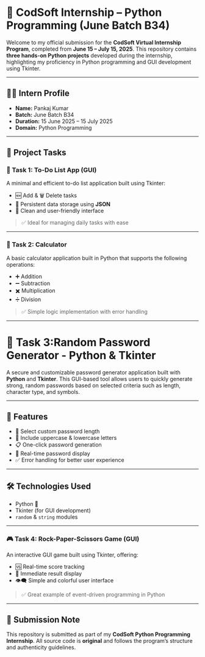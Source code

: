 
# 🚀 CodSoft Internship – Python Programming (June Batch B34)

Welcome to my official submission for the **CodSoft Virtual Internship Program**, completed from **June 15 – July 15, 2025**. This repository contains **three hands-on Python projects** developed during the internship, highlighting my proficiency in Python programming and GUI development using Tkinter.

---

## 👨‍💻 Intern Profile

- **Name:** Pankaj Kumar  
- **Batch:** June Batch B34  
- **Duration:** 15 June 2025 – 15 July 2025  
- **Domain:** Python Programming  

---

## 📁 Project Tasks

### 📝 Task 1: To-Do List App (GUI)
A minimal and efficient to-do list application built using Tkinter:

- 🆕 Add & 🗑️ Delete tasks  
- 💾 Persistent data storage using **JSON**  
- 🎨 Clean and user-friendly interface  

> ✅ Ideal for managing daily tasks with ease  

---

### 🧮 Task 2: Calculator
A basic calculator application built in Python that supports the following operations:

- ➕ Addition  
- ➖ Subtraction  
- ✖️ Multiplication  
- ➗ Division  

> ✅ Simple logic implementation with error handling  

---

# 🔐 Task 3:Random Password Generator - Python & Tkinter

A secure and customizable password generator application built with **Python** and **Tkinter**. This GUI-based tool allows users to quickly generate strong, random passwords based on selected criteria such as length, character type, and symbols.

---

## 📌 Features

- 🔢 Select custom password length
- 🔡 Include uppercase & lowercase letters
- 📋 One-click password generation
- 🧠 Real-time password display
- ✅ Error handling for better user experience

---

## 🛠️ Technologies Used

- Python 🐍
- Tkinter (for GUI development)
- `random` & `string` modules

---

### 🎮 Task 4: Rock-Paper-Scissors Game (GUI)
An interactive GUI game built using Tkinter, offering:

- 🆚 Real-time score tracking  
- 🧠 Immediate result display  
- 👁️‍🗨️ Simple and colorful user interface  

> ✅ Great example of event-driven programming in Python

---


## 📌 Submission Note

This repository is submitted as part of my **CodSoft Python Programming Internship**. All source code is **original** and follows the program’s structure and authenticity guidelines.
